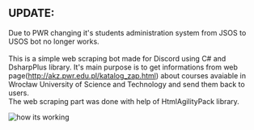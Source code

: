 ## UPDATE:<br />
Due to PWR changing it's students administration system from JSOS to USOS bot no longer works.
<br />
<br />
This is a simple web scraping bot made for Discord using C# and DsharpPlus library. It's main purpose is to get informations from web page(http://akz.pwr.edu.pl/katalog_zap.html) about courses avaiable in Wrocław University of Science and Technology and send them back to users.<br/>
The web scraping part was done with help of HtmlAgilityPack library.


![how its working](dc.gif)

